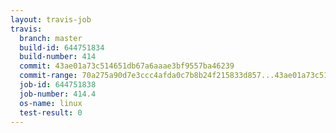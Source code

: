 ```yaml
---
layout: travis-job
travis:
  branch: master
  build-id: 644751834
  build-number: 414
  commit: 43ae01a73c514651db67a6aaae3bf9557ba46239
  commit-range: 70a275a90d7e3ccc4afda0c7b8b24f215833d857...43ae01a73c514651db67a6aaae3bf9557ba46239
  job-id: 644751838
  job-number: 414.4
  os-name: linux
  test-result: 0
---
```

